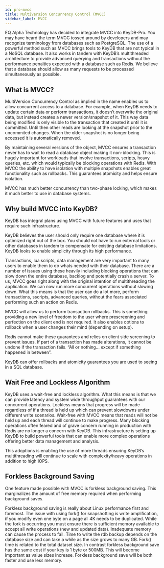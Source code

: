 ```yaml
---
id: pro-mvcc
title: MultiVersion Concurrency Control (MVCC)
sidebar_label: MVCC 
---
```


EQ Alpha Technology has decided to integrate MVCC into KeyDB-Pro. You may have heard the term MVCC tossed around by developers and may recognize terminology from databases such as PostgreSQL. The use of a powerful method such as MVCC brings tools to KeyDB that are not typical in a NoSQL database. It also works in tandem with KeyDB’s multithreaded architecture to provide advanced querying and transactions without the performance penalties expected with a database such as Redis. We believe that a database should allow as many requests to be processed simultaneously as possible.

## What is MVCC?

MultiVersion Concurrency Control as implied in the name enables us to allow concurrent access to a database. For example, when KeyDB needs to update certain data or perform transactions, it doesn’t overwrite the original data, but instead creates a newer version/snapshot of it. This way data being modified is only visible to the transaction that created it until it is committed. Until then other reads are looking at the snapshot prior to the uncommited changes. When the older snapshot is no longer being accessed it is automatically removed.

By maintaining several versions of the object, MVCC ensures a transaction never has to wait to read a database object making it non-blocking. This is hugely important for workloads that involve transactions, scripts, heavy queries, etc. which would typically be blocking operations with Redis. With MVCC the ability to have isolation with multiple snapshots enables great functionality such as rollbacks. This guarantees atomicity and helps ensure isolation.  

MVCC has much better concurrency than two-phase locking, which makes it much better to use in database systems.

## Why build MVCC into KeyDB? 

KeyDB has integral plans using MVCC with future features and uses that require such infrastructure.

KeyDB believes the user should only require one database where it is optimized right out of the box. You should not have to run external tools or other databases in tandem to compensate for existing database limitations. KeyDB looks to enable simplicity through its high performance. 

Transactions, lua scripts, data management are very important to many users to enable them to do whats needed with their database. There are a number of issues using these heavily including blocking operations that can slow down the entire database, backlog and potentially crash a server. To us, MVCC goes right along with the original intention of multithreading the application. We can now run more concurrent operations without slowing down. What this means is that the user can do a lot more, perform transactions, sscripts, advanced queries, without the fears associated performing such an action on Redis.

MVCC will allow us to perform transaction rollbacks. This is something providing a new level of freedom to the user where prescreening and perfection on the client end is not required. It also enables options to rollback when a user changes their mind (depending on setup). 

Redis cannot make these guarantees and relies on client side screening to prevent issues. If part of a transaction has made alterations, it cannot be undone if the transaction fails. “All or nothing… except if something happened in between”. 

KeyDB can offer rollbacks and atomicity guarantees you are used to seeing in a SQL database. 

## Wait Free and Lockless Algorithm

KeyDB uses a wait-free and lockless algorithm. What this means is that we can provide latency and system wide throughput guarantees with our concurrent operations. Lockless means that progress will be made regardless of if a thread is held up which can prevent slowdowns under different write scenarios. Wait-free with MVCC means that reads will not be held up and each thread will continue to make progress. Many blocking operations often feared and of grave concern running in production with Redis are no longer a concern with KeyDB. This infrastructure is setting up KeyDB to build powerful tools that can enable more complex operations offering better data management and analysis.

This adoptions is enabling the use of more threads ensuring KeyDB’s multithreading will continue to scale with complexity/heavy operations in addition to high IOPS.

## Forkless Background Saving

One feature made possible with MVCC is forkless background saving. This marginalizes the amount of free memory required when performing background saves.

Forkless background saving is really about Linux performance first and foremost. The issue with using fork() for snapshotting is write amplification, if you modify even one byte on a page all 4K needs to be duplicated. While the fork is occurring you must ensure there is sufficient memory available to accept all write operations (new and updated data). Inadequate memory can cause the process to fail. Time to write the rdb backup depends on the database size and can take a while as the size grows to many GB. Fork() time is related to the total dataset size. In contrast forkless background save has the same cost if your key is 1 byte or 500MB. This will become important as value sizes increase. Forkless background save will be both faster and use less memory. 

